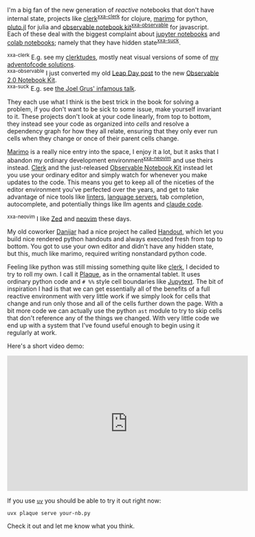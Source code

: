 
I'm a big fan of the new generation of *reactive* notebooks that don't have internal state, 
projects like [clerk](https://clerk.vision/)<sup><a href="#clerktudes">xxa-clerk</a></sup>
for clojure, [marimo](https://marimo.io/) for python, [pluto.jl](https://plutojl.org/) for julia and [observable notebook kit](https://observablehq.com/notebook-kit/kit)<sup><a href="#notebook-kit">xxa-observable</a></sup> for javascript.  Each of these deal with the biggest complaint about [jupyter notebooks](https://ipython.org/notebook.html) and [colab notebooks](https://colab.research.google.com/); namely that they have hidden state<sup><a href="#suck">xxa-suck</a></sup>. 
<aside> <sup id="clerktudes">xxa-clerk</sup> 
  E.g. see my <a href="https://github.clerk.garden/alexalemi/clerktudes">clerktudes</a>, mostly neat visual versions of some of <a href="https://github.com/alexalemi/advent">my adventofcode solutions</a>.
</aside>
<aside> <sup id="notebook-kit">xxa-observable</sup> 
  I just converted my old <a href="https://blog.alexalemi.com/ob/nbs/leap-day.html">Leap Day post</a> to the new <a href="https://observablehq.com/blog/observable-2-0">Observable 2.0 Notebook Kit</a>.
</aside>
<aside> <sup id="suck">xxa-suck</sup> 
  E.g. see <a href="https://youtu.be/7jiPeIFXb6U?si=JCZSTm_zVKDUJcIQ">the Joel Grus' infamous talk</a>.
</aside>

They each use what I think is the best trick in the book for solving a problem, if you don't want to be sick to some issue, make yourself invariant to it.  These projects don't look at your code linearly, from top to bottom, they instead see your code as organized into *cells* and resolve a dependency graph for how they all relate, ensuring that they only ever run cells when they change or once of their parent cells change.


[Marimo](https://marimo.io/) is a really nice entry into the space, I enjoy it a lot, but it asks that I abandon my ordinary development environment<sup><a href="neovim">xxa-neovim</a></sup> and use theirs instead.  [Clerk](https://clerk.vision/) and the just-released 
[Observable Notebook Kit](https://observablehq.com/notebook-kit/kit) instead let you use your ordinary editor and simply watch for whenever you make updates to the code.  This means you get to keep all of the niceties of the editor environment you've perfected over the years, and get to take advantage of nice tools like [linters](https://docs.astral.sh/ruff/), [language servers](https://en.wikipedia.org/wiki/Language_Server_Protocol), tab completion, autocomplete, and potentially things like llm agents and [claude code](https://www.anthropic.com/claude-code).
<aside> <sup id="neovim">xxa-neovim</sup> 
  I like <a href="https://zed.dev/">Zed</a> and <a href="https://neovim.io/">neovim</a> these days.
</aside>

My old coworker [Danijar](https://danijar.com/) had a nice project he called [Handout](https://github.com/danijar/handout), which let you build nice rendered python handouts and always executed fresh from top to bottom.  You got to use your own editor and didn't have any hidden state, but this, much like marimo, required writing nonstandard python code.


Feeling like python was still missing something quite like [clerk](https://clerk.vision), 
I decided to try to roll my own. I call it [Plaque](https://github.com/alexalemi/plaque), as in the ornamental tablet.  It uses ordinary python code and `# %%` style cell boundaries like [Jupytext](https://jupytext.readthedocs.io/en/latest/).  The bit of inspiration I had is that we can get essentially all of the benefits of a full reactive environment with very little work if we simply look for cells that change and run only those and all of the cells further down the page. With a bit more code we can actually use the python `ast` module to try to skip cells that don't reference any of the things we changed.  With very little code we end up with a system that I've found useful enough to begin using it regularly at work.


Here's a short video demo:
<center><iframe width="560" height="315" src="https://www.youtube.com/embed/DlbA1aOMsFw?si=QJQgb0kG-TWA04PK" title="YouTube video player" frameborder="0" allow="accelerometer; autoplay; clipboard-write; encrypted-media; gyroscope; picture-in-picture; web-share" referrerpolicy="strict-origin-when-cross-origin" allowfullscreen></iframe></center>

If you use [`uv`](https://docs.astral.sh/uv/) you should be able to try it out right now:

`uvx plaque serve your-nb.py`

Check it out and let me know what you think.
